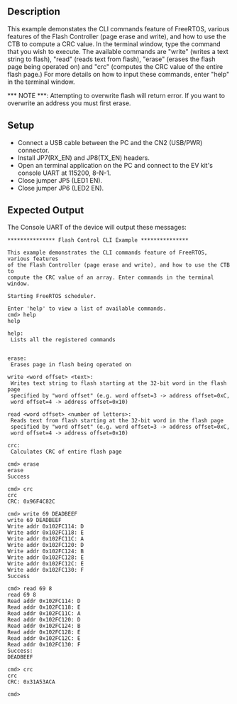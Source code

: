 ## Description

This example demonstates the CLI commands feature of FreeRTOS, various features of the Flash Controller (page erase and write), and how to use the CTB to compute a CRC value. In the terminal window, type the command that you wish to execute. The available commands are "write" (writes a text string to flash), "read" (reads text from flash), "erase" (erases the flash page being operated on) and "crc" (computes the CRC value of the entire flash page.) For more details on how to input these commands, enter "help" in the terminal window.

*** NOTE ***: Attempting to overwrite flash will return error. If you want to overwrite an address you must first erase.

## Setup
-   Connect a USB cable between the PC and the CN2 (USB/PWR) connector.
-   Install JP7(RX_EN) and JP8(TX_EN) headers.
-   Open an terminal application on the PC and connect to the EV kit's console UART at 115200, 8-N-1.
-   Close jumper JP5 (LED1 EN).
-   Close jumper JP6 (LED2 EN).

## Expected Output

The Console UART of the device will output these messages:

```
*************** Flash Control CLI Example ***************

This example demonstrates the CLI commands feature of FreeRTOS, various features
of the Flash Controller (page erase and write), and how to use the CTB to
compute the CRC value of an array. Enter commands in the terminal window.

Starting FreeRTOS scheduler.

Enter 'help' to view a list of available commands.
cmd> help
help

help:
 Lists all the registered commands


erase:
 Erases page in flash being operated on

write <word offset> <text>:
 Writes text string to flash starting at the 32-bit word in the flash page
 specified by "word offset" (e.g. word offset=3 -> address offset=0xC,
 word offset=4 -> address offset=0x10)

read <word offset> <number of letters>:
 Reads text from flash starting at the 32-bit word in the flash page
 specified by "word offset" (e.g. word offset=3 -> address offset=0xC,
 word offset=4 -> address offset=0x10)

crc:
 Calculates CRC of entire flash page

cmd> erase
erase
Success

cmd> crc
crc
CRC: 0x96F4C82C

cmd> write 69 DEADBEEF
write 69 DEADBEEF
Write addr 0x102FC114: D
Write addr 0x102FC118: E
Write addr 0x102FC11C: A
Write addr 0x102FC120: D
Write addr 0x102FC124: B
Write addr 0x102FC128: E
Write addr 0x102FC12C: E
Write addr 0x102FC130: F
Success

cmd> read 69 8
read 69 8
Read addr 0x102FC114: D
Read addr 0x102FC118: E
Read addr 0x102FC11C: A
Read addr 0x102FC120: D
Read addr 0x102FC124: B
Read addr 0x102FC128: E
Read addr 0x102FC12C: E
Read addr 0x102FC130: F
Success:
DEADBEEF

cmd> crc
crc
CRC: 0x31A53ACA

cmd>
```